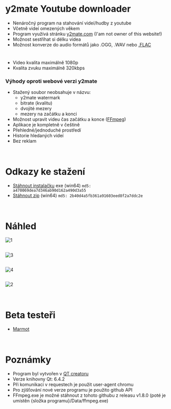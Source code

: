 # y2mate Youtube downloader

- Nenáročný program na stahování videí/hudby z youtube
- Včetně videí omezených věkem
- Program využívá stránku [y2mate.com](https://www.y2mate.com/) (I'am not owner of this website!)
- Možnost sestříhat si délku videa
- Možnost konverze do audio formátů jako .OGG, .WAV nebo [.FLAC](https://cs.wikipedia.org/wiki/Free_Lossless_Audio_Codec)
#
- Video kvalita maximálně 1080p
- Kvalita zvuku maximálně 320kbps

### Výhody oproti webové verzi y2mate
- Stažený soubor neobsahuje v názvu:
  - y2mate watermark
  - bitrate (kvalitu)
  - dvojité mezery
  - mezery na začátku a konci
- Možnost upravit videu čas začátku a konce ([FFmpeg](https://ffmpeg.org/))
- Aplikace je kompletně v češtině
- Přehledné/jednoduché prostředí
- Historie hledaných videí
- Bez reklam

<br/>

# Odkazy ke stažení

- [Stáhnout instalačku](https://github.com/RxiPland/y2mate_desktop/releases/download/v2.0.0/y2mate_setup.exe) exe (win64) `md5: a470069dea7d346ab90d162a490d3a55`
- [Stáhnout zip](https://github.com/RxiPland/y2mate_desktop/releases/download/v2.0.0/y2mate.zip) (win64) `md5: 2b40d4a5fb361a91603eed8f2a7ddc2e`


<br/>

# Náhled
![1](https://user-images.githubusercontent.com/82058894/225476708-53543cef-ffbd-40cd-95f1-556ec382208f.png)
##
![3](https://user-images.githubusercontent.com/82058894/225476735-3afd7a9f-4ce0-4eab-8404-3d45a4ff1faf.png)
##
![4](https://user-images.githubusercontent.com/82058894/225476745-3c9b024e-3c1b-437b-b0b9-6e3e6f8a4b0b.png)
##
![2](https://user-images.githubusercontent.com/82058894/225476721-b1a4583c-81f2-452d-91c8-4446158b5806.png)

<br/>

# Beta testeři
- [Marmot](https://github.com/MarmotLand)

<br/>

# Poznámky

- Program byl vytvořen v [QT creatoru](https://www.qt.io/product/development-tools)
- Verze knihovny Qt: 6.4.2
- Při komunikaci v requestech je použit user-agent chromu
- Pro zjišťování nové verze programu je použito github API
- FFmpeg.exe je možné stáhnout z tohoto githubu z releasu v1.8.0 (poté je umístěn {složka programu}/Data/ffmpeg.exe)
